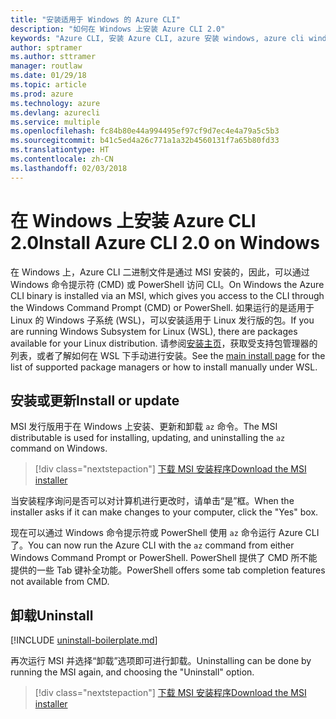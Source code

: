 ```yaml
---
title: "安装适用于 Windows 的 Azure CLI"
description: "如何在 Windows 上安装 Azure CLI 2.0"
keywords: "Azure CLI, 安装 Azure CLI, azure 安装 windows, azure cli windows, azure windows"
author: sptramer
ms.author: sttramer
manager: routlaw
ms.date: 01/29/18
ms.topic: article
ms.prod: azure
ms.technology: azure
ms.devlang: azurecli
ms.service: multiple
ms.openlocfilehash: fc84b80e44a994495ef97cf9d7ec4e4a79a5c5b3
ms.sourcegitcommit: b41c5ed4a26c771a1a32b4560131f7a65b80fd33
ms.translationtype: HT
ms.contentlocale: zh-CN
ms.lasthandoff: 02/03/2018
---
```

# <a name="install-azure-cli-20-on-windows"></a><span data-ttu-id="7d160-104">在 Windows 上安装 Azure CLI 2.0</span><span class="sxs-lookup"><span data-stu-id="7d160-104">Install Azure CLI 2.0 on Windows</span></span>

<span data-ttu-id="7d160-105">在 Windows 上，Azure CLI 二进制文件是通过 MSI 安装的，因此，可以通过 Windows 命令提示符 (CMD) 或 PowerShell 访问 CLI。</span><span class="sxs-lookup"><span data-stu-id="7d160-105">On Windows the Azure CLI binary is installed via an MSI, which gives you access to the CLI through the Windows Command Prompt (CMD) or PowerShell.</span></span>
<span data-ttu-id="7d160-106">如果运行的是适用于 Linux 的 Windows 子系统 (WSL)，可以安装适用于 Linux 发行版的包。</span><span class="sxs-lookup"><span data-stu-id="7d160-106">If you are running Windows Subsystem for Linux (WSL), there are packages available for your Linux distribution.</span></span> <span data-ttu-id="7d160-107">请参阅[安装主页](install-azure-cli.md)，获取受支持包管理器的列表，或者了解如何在 WSL 下手动进行安装。</span><span class="sxs-lookup"><span data-stu-id="7d160-107">See the [main install page](install-azure-cli.md) for the list of supported package managers or how to install manually under WSL.</span></span>

## <a name="install-or-update"></a><span data-ttu-id="7d160-108">安装或更新</span><span class="sxs-lookup"><span data-stu-id="7d160-108">Install or update</span></span>

<span data-ttu-id="7d160-109">MSI 发行版用于在 Windows 上安装、更新和卸载 `az` 命令。</span><span class="sxs-lookup"><span data-stu-id="7d160-109">The MSI distributable is used for installing, updating, and uninstalling the `az` command on Windows.</span></span>

> [!div class="nextstepaction"]
> [<span data-ttu-id="7d160-110">下载 MSI 安装程序</span><span class="sxs-lookup"><span data-stu-id="7d160-110">Download the MSI installer</span></span>](https://azurecliprod.blob.core.windows.net/msi/azure-cli-latest.msi)

<span data-ttu-id="7d160-111">当安装程序询问是否可以对计算机进行更改时，请单击“是”框。</span><span class="sxs-lookup"><span data-stu-id="7d160-111">When the installer asks if it can make changes to your computer, click the "Yes" box.</span></span>

<span data-ttu-id="7d160-112">现在可以通过 Windows 命令提示符或 PowerShell 使用 `az` 命令运行 Azure CLI 了。</span><span class="sxs-lookup"><span data-stu-id="7d160-112">You can now run the Azure CLI with the `az` command from either Windows Command Prompt or PowerShell.</span></span> <span data-ttu-id="7d160-113">PowerShell 提供了 CMD 所不能提供的一些 Tab 键补全功能。</span><span class="sxs-lookup"><span data-stu-id="7d160-113">PowerShell offers some tab completion features not available from CMD.</span></span>

## <a name="uninstall"></a><span data-ttu-id="7d160-114">卸载</span><span class="sxs-lookup"><span data-stu-id="7d160-114">Uninstall</span></span>

[!INCLUDE [uninstall-boilerplate.md](includes/uninstall-boilerplate.md)]

<span data-ttu-id="7d160-115">再次运行 MSI 并选择“卸载”选项即可进行卸载。</span><span class="sxs-lookup"><span data-stu-id="7d160-115">Uninstalling can be done by running the MSI again, and choosing the "Uninstall" option.</span></span> 

> [!div class="nextstepaction"]
> [<span data-ttu-id="7d160-116">下载 MSI 安装程序</span><span class="sxs-lookup"><span data-stu-id="7d160-116">Download the MSI installer</span></span>](https://azurecliprod.blob.core.windows.net/msi/azure-cli-latest.msi)
